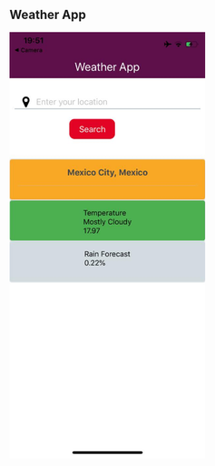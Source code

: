 ## Weather App

![alt text](https://github.com/andreabecerrab/react-native-exercises/blob/master/WeatherForecast/weatherscreen.png)
